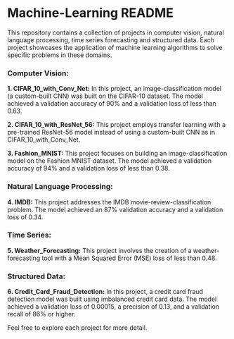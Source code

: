 <h1>Machine-Learning README</h1>

This repository contains a collection of projects in computer vision, natural language processing, time series forecasting and structured data. 
Each project showcases the application of machine learning algorithms to solve specific problems in these domains. 

<h3> Computer Vision: </h3>

 **1. CIFAR_10_with_Conv_Net:**
In this project, an image-classification model (a custom-built CNN) was built on the CIFAR-10 dataset. The model achieved a validation accuracy of 90% and a validation loss of less than 0.63.

**2. CIFAR_10_with_ResNet_56:**
This project employs transfer learning with a pre-trained ResNet-56 model instead of using a custom-built CNN as in CIFAR_10_with_Conv_Net.

**3. Fashion_MNIST:**
This project focuses on building an image-classification model on the Fashion MNIST dataset. The model achieved a validation accuracy of 94% and a validation loss of less than 0.38. 

<h3>Natural Language Processing:</h3>

**4. IMDB:**
This project addresses the IMDB movie-review-classification problem. The model achieved an 87% validation accuracy and a validation loss of 0.34. 

<h3>Time Series:</h3>

**5. Weather_Forecasting:**
This project involves the creation of a weather-forecasting tool with a Mean Squared Error (MSE) loss of less than 0.48. 

<h3>Structured Data:</h3>

**6. Credit_Card_Fraud_Detection:**
In this project, a credit card fraud detection model was built using imbalanced credit card data. The model achieved a validation loss of 0.00015, a precision of 0.13, and a validation recall of 86% or higher. 

Feel free to explore each project for more detail.
